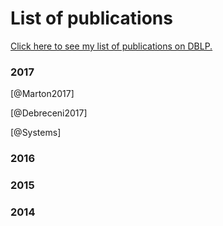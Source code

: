 # List of publications

[Click here to see my list of publications on DBLP.](http://dblp.uni-trier.de/pers/hd/b/B=uacute=r:M=aacute=rton)

### 2017

[@Marton2017]

[@Debreceni2017]

[@Systems]

### 2016

### 2015

### 2014
